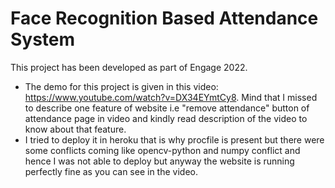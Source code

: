 # Face Recognition Based Attendance System #
This project has been developed as part of Engage 2022.
* The demo for this project is given in this video: https://www.youtube.com/watch?v=DX34EYmtCy8. Mind that I missed to describe one feature of website i.e "remove attendance" button of attendance page in video and kindly read description of the video to know about that feature.
* I tried to deploy it in heroku that is why procfile is present but there were some conflicts coming like opencv-python and numpy conflict and hence I was not able to deploy but anyway the website is running perfectly fine as you can see in the video.

